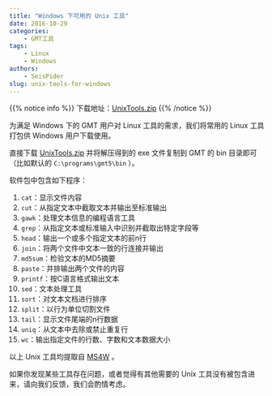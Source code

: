 ```yaml
---
title: "Windows 下可用的 Unix 工具"
date: 2016-10-29
categories:
    - GMT工具
tags:
    - Linux
    - Windows
authors:
    - SeisPider
slug: unix-tools-for-windows
---
```


{{% notice info %}}
下载地址：[UnixTools.zip](/datas/UnixTools.zip)
{{% /notice %}}

为满足 Windows 下的 GMT 用户对 Linux 工具的需求，我们将常用的 Linux 工具打包供 Windows 用户下载使用。

直接下载 [UnixTools.zip](/datas/UnixTools.zip) 并将解压得到的 exe 文件复制到 GMT 的 bin 目录即可（比如默认的 ``C:\programs\gmt5\bin`` ）。


软件包中包含如下程序：

1.   `cat`：显示文件内容
2.   `cut`：从指定文本中截取文本并输出至标准输出
3.   `gawk`：处理文本信息的编程语言工具
4.   `grep`：从指定文本或标准输入中识别并截取出特定字段等
5.   `head`：输出一个或多个指定文本的前n行
6.   `join`：将两个文件中文本一致的行连接并输出
7.   `md5sum`：检验文本的MD5摘要
8.   `paste`：并排输出两个文件的内容
9.   `printf`：按C语言格式输出文本
10.  `sed`：文本处理工具
11.  `sort`：对文本文档进行排序
12.  `split`：以行为单位切割文件
13.  `tail`：显示文件尾端的n行数据
14.  `uniq`：从文本中去除或禁止重复行
15.  `wc`：输出指定文件的行数、字数和文本数据大小

以上 Unix 工具均提取自 [MS4W](http://www.ms4w.com) 。

如果你发现某些工具存在问题，或者觉得有其他需要的 Unix 工具没有被包含进来，请向我们反馈，我们会酌情考虑。
